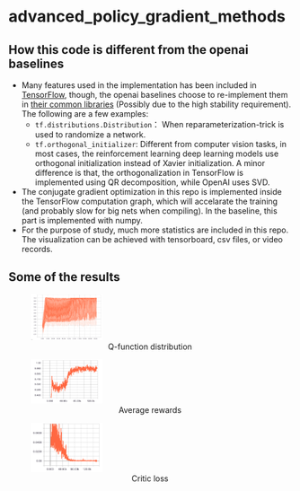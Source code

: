 # advanced_policy_gradient_methods

## How this code is different from the openai baselines

- Many features used in the implementation has been included in [TensorFlow](https://github.com/tensorflow/tensorflow), though, the openai baselines choose to re-implement them in [their common libraries](https://github.com/openai/baselines/tree/master/baselines/common) (Possibly due to the high stability requirement). The following are a few examples:
  - `tf.distributions.Distribution`： When reparameterization-trick is used to randomize a network.
  - `tf.orthogonal_initializer`: Different from computer vision tasks, in most cases, the reinforcement learning deep learning models use orthogonal initialization instead of Xavier initialization. A minor difference is that, the orthogonalization in TensorFlow is implemented using QR decomposition, while OpenAI uses SVD.
- The conjugate gradient optimization in this repo is implemented inside the TensorFlow computation graph, which will accelarate the training (and probably slow for big nets when compiling). In the baseline, this part is implemented with numpy.
- For the purpose of study, much more statistics are included in this repo. The visualization can be achieved with tensorboard, csv files, or video records.

## Some of the results

<figure>
    <img src="./results/ddpg_q_distribution.png" width="30%">
    <figcaption align="center">Q-function distribution</figcaption>
</figure>

<figure>
    <img src="./results/avg_rewards.png" width="30%">
    <figcaption align="center">Average rewards</figcaption>
</figure>

<figure>
    <img src="./results/critic_loss.png" width="30%">
    <figcaption align="center">Critic loss</figcaption>
</figure>
